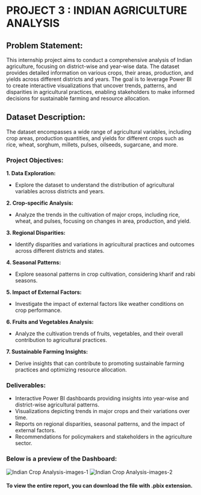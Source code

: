 # PROJECT 3 : INDIAN AGRICULTURE ANALYSIS


## Problem Statement:
This internship project aims to conduct a comprehensive analysis of Indian agriculture, focusing on district-wise and year-wise data.
The dataset provides detailed information on various crops, their areas, production, and yields across different districts and years. 
The goal is to leverage Power BI to create interactive visualizations that uncover trends, patterns, and disparities in agricultural 
practices, enabling stakeholders to make informed decisions for sustainable farming and resource allocation.

## Dataset Description:
The dataset encompasses a wide range of agricultural variables, including crop areas, production quantities, and yields for different 
crops such as rice, wheat, sorghum, millets, pulses, oilseeds, sugarcane, and more.

### Project Objectives:
**1. Data Exploration:**
- Explore the dataset to understand the distribution of agricultural variables across districts and years.
  
**2. Crop-specific Analysis:**
- Analyze the trends in the cultivation of major crops, including rice, wheat, and pulses, focusing on changes in area, production, and yield.
  
**3. Regional Disparities:**
- Identify disparities and variations in agricultural practices and outcomes across different districts and states.
  
**4. Seasonal Patterns:**
- Explore seasonal patterns in crop cultivation, considering kharif and rabi seasons.
  
**5. Impact of External Factors:**
- Investigate the impact of external factors like weather conditions on crop performance.
  
**6. Fruits and Vegetables Analysis:**
- Analyze the cultivation trends of fruits, vegetables, and their overall contribution to agricultural practices.
  
**7. Sustainable Farming Insights:**
- Derive insights that can contribute to promoting sustainable farming practices and optimizing resource allocation.

### Deliverables:
* Interactive Power BI dashboards providing insights into year-wise and district-wise agricultural patterns.
* Visualizations depicting trends in major crops and their variations over time.
* Reports on regional disparities, seasonal patterns, and the impact of external factors.
* Recommendations for policymakers and stakeholders in the agriculture sector.

### Below is a preview of the Dashboard:
![Indian Crop Analysis-images-1](https://github.com/sohang05/Data-Analyst-Internship/assets/73344291/d3d0f185-3e03-4587-8ad9-c701037a4759)
![Indian Crop Analysis-images-2](https://github.com/sohang05/Data-Analyst-Internship/assets/73344291/fbc086b2-eb8d-4089-82db-dba287af7c28)

#### To view the entire report, you can download the file with .pbix extension.

